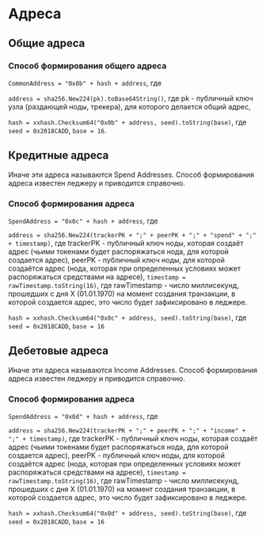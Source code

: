 # Адреса

## Общие адреса

### Способ формирования общего адреса
`CommonAddress = "0x0b" + hash + address`, где

`address = sha256.New224(pk).toBase64String()`, где pk - публичный ключ узла  (раздающей ноды, трекера), для которого делается общий адрес,

`hash = xxhash.Checksum64("0x0b" + address, seed).toString(base)`, где `seed = 0x2018CADD`, `base = 16`.

## Кредитные адреса

Иначе эти адреса называются Spend Addresses. Способ формирования адреса известен леджеру и приводится справочно.

### Способ формирования адреса

`SpendAddress = "0x0c" + hash + address`, где

`address = sha256.New224(trackerPK + ";" + peerPK + ";" + "spend" + ";" + timestamp)`, где 
trackerPK - публичный ключ ноды, которая создаёт адрес (чьими токенами будет распоряжаться нода, для которой создается адрес),
peerPK - публичный ключ ноды, для которой создаётся адрес (нода, которая при определенных условиях может распоряжаться средствами на адресе),
`timestamp = rawTimestamp.toString(16)`, где rawTimestamp - число миллисекунд, прошедших с дня X (01.01.1970) на момент создания транзакции, в которой создается адрес, это число будет зафиксировано в леджере.

`hash = xxhash.Checksum64("0x0c" + address, seed).toString(base)`, где `seed = 0x2018CADD`, `base = 16`

## Дебетовые адреса

Иначе эти адреса называются Income Addresses. Способ формирования адреса известен леджеру и приводится справочно.

### Способ формирования адреса

`SpendAddress = "0x0d" + hash + address`, где

`address = sha256.New224(trackerPK + ";" + peerPK + ";" + "income" + ";" + timestamp)`, где 
trackerPK - публичный ключ ноды, которая создаёт адрес (чьими токенами будет распоряжаться нода, для которой создается адрес),
peerPK - публичный ключ ноды, для которой создаётся адрес (нода, которая при определенных условиях может распоряжаться средствами на адресе),
`timestamp = rawTimestamp.toString(16)`, где rawTimestamp - число миллисекунд, прошедших с дня X (01.01.1970) на момент создания транзакции, в которой создается адрес, это число будет зафиксировано в леджере.

`hash = xxhash.Checksum64("0x0d" + address, seed).toString(base)`, где `seed = 0x2018CADD`, `base = 16`
